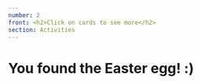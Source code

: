 ```yaml
---
number: 2
front: <h2>Click on cards to see more</h2>
section: Activities
---
```


# You found the Easter egg! :)
